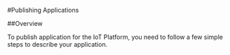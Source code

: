 #Publishing Applications 

##Overview

To publish application for the IoT Platform, you need to follow a few simple steps to describe your application.  